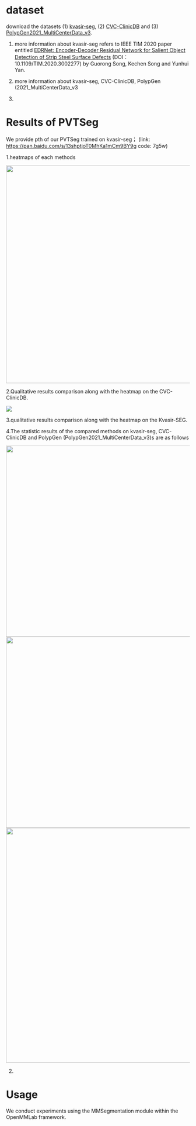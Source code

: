 # dataset

download the datasets (1) [kvasir-seg](https://drive.google.com/file/d/1yQdfow1-WvDilQTZ1zj1EbbErN1DksVF/view?usp=sharing), (2) [CVC-ClinicDB]() and (3) [PolypGen2021_MultiCenterData_v3](). 

1. more information about kvasir-seg refers to IEEE TIM 2020 paper entitled
   [EDRNet: Encoder-Decoder Residual Network for Salient Object Detection of Strip Steel Surface Defects](https://ieeexplore.ieee.org/document/9116810) (DOI：10.1109/TIM.2020.3002277) 
   by Guorong Song, Kechen Song and Yunhui Yan.

2. more information about kvasir-seg, CVC-ClinicDB, PolypGen (2021_MultiCenterData_v3

3. 

# Results of PVTSeg

We provide pth of our PVTSeg trained on kvasir-seg；
(link: https://pan.baidu.com/s/13shptjoT0MhKa1mCm9BY9g code: 7g5w) 

1.heatmaps of each methods

<img title="" src="file:///G:/Submit/PVTSeg/results/fig2.jpg" alt="" width="596">

2.Qualitative results comparison along with the heatmap on the CVC-ClinicDB.

![](G:\Submit\PVTSeg\results\fig3.jpg)

3.qualitative results comparison along with the heatmap on the Kvasir-SEG.

4.The statistic results of the compared methods on kvasir-seg, CVC-ClinicDB and PolypGen (PolypGen2021_MultiCenterData_v3)s are as follows

<img src="file:///G:/Submit/PVTSeg/results/PVTSeg-result1.png" title="" alt="" width="523">

<img title="" src="file:///G:/Submit/PVTSeg/results/PVTSeg-result2.png" alt="" data-align="inline" width="523">

<img title="" src="file:///G:/Submit/PVTSeg/results/PVTSeg-result3.png" alt="" width="643">

2. 

# Usage

We conduct experiments using the MMSegmentation module within the OpenMMLab framework.
